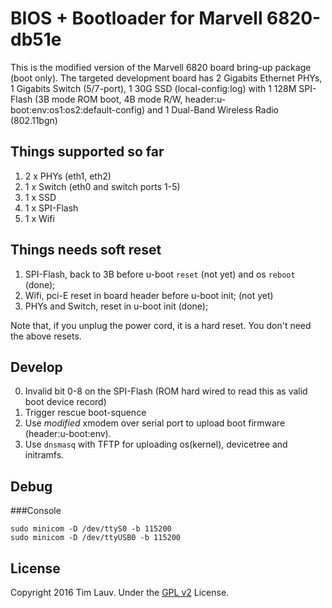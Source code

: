 BIOS + Bootloader for Marvell 6820-db51e
========================================
This is the modified version of the Marvell 6820 board bring-up package (boot only). The targeted development board has 2 Gigabits Ethernet PHYs, 1 Gigabits Switch (5/7-port), 1 30G SSD (local-config:log) with 1 128M SPI-Flash (3B mode ROM boot, 4B mode R/W, header:u-boot:env:os1:os2:default-config) and 1 Dual-Band Wireless Radio (802.11bgn)

Things supported so far
-----------------------
1. 2 x PHYs (eth1, eth2)
2. 1 x Switch (eth0 and switch ports 1-5)
3. 1 x SSD
4. 1 x SPI-Flash
5. 1 x Wifi

Things needs soft reset
-----------------------
1. SPI-Flash, back to 3B before u-boot `reset` (not yet) and os `reboot` (done);
2. Wifi, pci-E reset in board header before u-boot init; (not yet)
3. PHYs and Switch, reset in u-boot init (done);

Note that, if you unplug the power cord, it is a hard reset. You don't need the above resets.

Develop
-------
0. Invalid bit 0-8 on the SPI-Flash (ROM hard wired to read this as valid boot device record)
1. Trigger rescue boot-squence
2. Use *modified* xmodem over serial port to upload boot firmware (header:u-boot:env).
3. Use `dnsmasq` with TFTP for uploading os(kernel), devicetree and initramfs.

Debug
-----
###Console 
```
sudo minicom -D /dev/ttyS0 -b 115200
sudo minicom -D /dev/ttyUSB0 -b 115200
```

License
-------
Copyright 2016 Tim Lauv. 
Under the [GPL v2](https://opensource.org/licenses/GPL-2.0) License.
